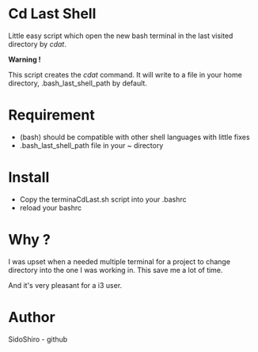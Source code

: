 # Cd Last Shell

Little easy script which open the new bash terminal in the last visited
directory by *cdat*.

**Warning !**

This script creates the *cdat* command. It will write to a file in your home
directory, .bash_last_shell_path by default.


# Requirement

  * (bash) should be compatible with other shell languages with little fixes
  * .bash_last_shell_path file in your ~ directory

# Install

  * Copy the terminaCdLast.sh script into your .bashrc
  * reload your bashrc

# Why ?

  I was upset when a needed multiple terminal for a project to change directory
  into the one I was working in. This save me a lot of time.

  And it's very pleasant for a i3 user.

# Author

  SidoShiro - github

